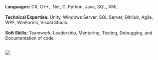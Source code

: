 <div>
<b>Languages:</b> C#, C++, .Net, C, Python, Java, SQL, XML<br><br>
<b>Technical Expertise:</b> Unity, Windows Server, SQL Server, GitHub, Agile, WPF, WinForms, Visual Studio<br><br>
<b>Soft Skills:</b> Teamwork, Leadership, Mentoring, Testing, Debugging, and Documentation of code<br><br>

![](https://komarev.com/ghpvc/?username=zerodowned)
</div>


<!--## Github stats-->

<!--![Anurag's github stats](https://github-readme-stats.vercel.app/api?username=zerodowned&count_private=true&show_icons=true)-->
<!--

<br>
<br>
<br>
How to make your own GitHub Profile Readme like this

[How To Create A GitHub Profile README](https://aboutmonica.com/blog/how-to-create-a-github-profile-readme/) <br>
  [GitHub Markdown Language Guide](https://github.com/adam-p/markdown-here/wiki/Markdown-Cheatsheet#links)<br>
[For the button images](https://shields.io/)<br>
-->

